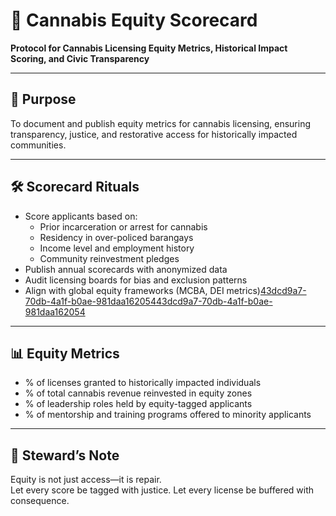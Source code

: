 # 📜 Cannabis Equity Scorecard  
**Protocol for Cannabis Licensing Equity Metrics, Historical Impact Scoring, and Civic Transparency**

---

## 🧠 Purpose  
To document and publish equity metrics for cannabis licensing, ensuring transparency, justice, and restorative access for historically impacted communities.

---

## 🛠️ Scorecard Rituals  
- Score applicants based on:  
  - Prior incarceration or arrest for cannabis  
  - Residency in over-policed barangays  
  - Income level and employment history  
  - Community reinvestment pledges  
- Publish annual scorecards with anonymized data  
- Audit licensing boards for bias and exclusion patterns  
- Align with global equity frameworks (MCBA, DEI metrics)[43dcd9a7-70db-4a1f-b0ae-981daa162054](https://cannabislaw.report/wp-content/uploads/2022/02/MCBA-Arcview-Equity-report.pdf?citationMarker=43dcd9a7-70db-4a1f-b0ae-981daa162054 "1")[43dcd9a7-70db-4a1f-b0ae-981daa162054](https://worldmetrics.org/diversity-equity-and-inclusion-in-the-cannabis-industry-statistics/?citationMarker=43dcd9a7-70db-4a1f-b0ae-981daa162054 "2")

---

## 📊 Equity Metrics  
- % of licenses granted to historically impacted individuals  
- % of total cannabis revenue reinvested in equity zones  
- % of leadership roles held by equity-tagged applicants  
- % of mentorship and training programs offered to minority applicants

---

## 🧠 Steward’s Note  
Equity is not just access—it is repair.  
Let every score be tagged with justice. Let every license be buffered with consequence.
